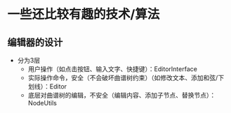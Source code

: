 # 一些还比较有趣的技术/算法
## 编辑器的设计
- 分为3层
  - 用户操作（如点击按钮、输入文字、快捷键）：EditorInterface
  - 实际操作命令，安全（不会破坏曲谱树约束）（如修改文本、添加和弦/下划线）：Editor
  - 底层对曲谱树的编辑，不安全（编辑内容、添加子节点、替换节点）：NodeUtils
